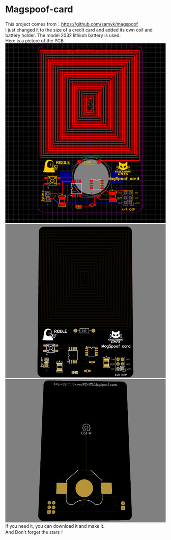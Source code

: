 # Magspoof-card
This project comes from：https://github.com/samyk/magspoof<br>
I just changed it to the size of a credit card and added its own coil and battery holder. The model 2032 lithium battery is used.<br/>
Here is a picture of the PCB<br>
![image](https://github.com/ED-NY/Magspoof-card/blob/master/magspoof-card1.png)<br/>
![image](https://github.com/ED-NY/Magspoof-card/blob/master/magspoof-card2.png)<br>
![image](https://github.com/ED-NY/Magspoof-card/blob/master/magspoof-card3.png)<br/>
If you need it, you can download it and make it.<br>
And Don't forget the stars！<br/>
